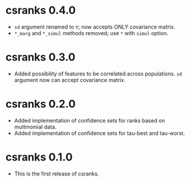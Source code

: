 # csranks 0.4.0

* `sd` argument renamed to `V`; now accepts ONLY covariance matrix.
* `*_marg` and `*_simul` methods removed; use `*` with `simul` option.

# csranks 0.3.0

* Added possibility of features to be correlated across populations. 
`sd` argument now can accept covariance matrix.

# csranks 0.2.0

* Added implementation of confidence sets for ranks based on multinomial data.
* Added implementation of confidence sets for tau-best and tau-worst.

# csranks 0.1.0

* This is the first release of csranks.
